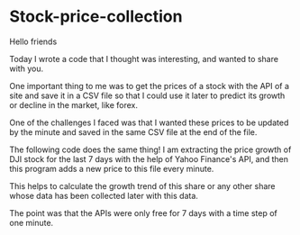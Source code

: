 # Stock-price-collection

Hello friends

Today I wrote a code that I thought was interesting, and wanted to share with you.

One important thing to me was to get the prices of a stock with the API of a site and save it in a CSV file so that I could use it later to predict its growth or decline in the market, like forex.

One of the challenges I faced was that I wanted these prices to be updated by the minute and saved in the same CSV file at the end of the file.

The following code does the same thing! I am extracting the price growth of DJI stock for the last 7 days with the help of Yahoo Finance's API, and then this program adds a new price to this file every minute.

This helps to calculate the growth trend of this share or any other share whose data has been collected later with this data.

The point was that the APIs were only free for 7 days with a time step of one minute.
